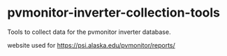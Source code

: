 # pvmonitor-inverter-collection-tools
Tools to collect data for the pvmonitor inverter database.

website used for https://psi.alaska.edu/pvmonitor/reports/
